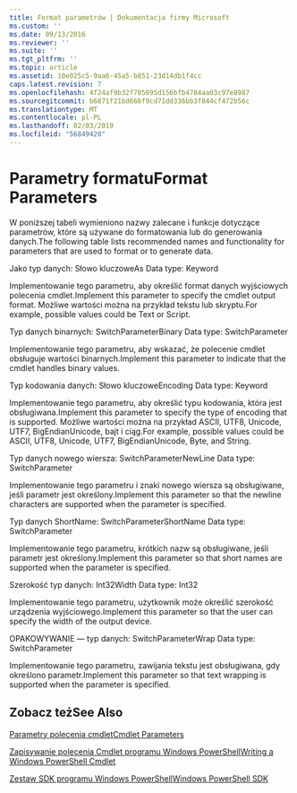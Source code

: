 ```yaml
---
title: Format parametrów | Dokumentacja firmy Microsoft
ms.custom: ''
ms.date: 09/13/2016
ms.reviewer: ''
ms.suite: ''
ms.tgt_pltfrm: ''
ms.topic: article
ms.assetid: 10e025c5-9aa6-45a5-b851-23d14db1f4cc
caps.latest.revision: 7
ms.openlocfilehash: 4f24af9b32f785695d156bfb4784aa03c97e8987
ms.sourcegitcommit: b6871f21bd666f9cd71dd336bb3f844cf472b56c
ms.translationtype: MT
ms.contentlocale: pl-PL
ms.lasthandoff: 02/03/2019
ms.locfileid: "56849420"
---
```

# <a name="format-parameters"></a><span data-ttu-id="eafdf-102">Parametry formatu</span><span class="sxs-lookup"><span data-stu-id="eafdf-102">Format Parameters</span></span>

<span data-ttu-id="eafdf-103">W poniższej tabeli wymieniono nazwy zalecane i funkcje dotyczące parametrów, które są używane do formatowania lub do generowania danych.</span><span class="sxs-lookup"><span data-stu-id="eafdf-103">The following table lists recommended names and functionality for parameters that are used to format or to generate data.</span></span>

<span data-ttu-id="eafdf-104">Jako typ danych: Słowo kluczowe</span><span class="sxs-lookup"><span data-stu-id="eafdf-104">As Data type: Keyword</span></span>

<span data-ttu-id="eafdf-105">Implementowanie tego parametru, aby określić format danych wyjściowych polecenia cmdlet.</span><span class="sxs-lookup"><span data-stu-id="eafdf-105">Implement this parameter to specify the cmdlet output format.</span></span> <span data-ttu-id="eafdf-106">Możliwe wartości można na przykład tekstu lub skryptu.</span><span class="sxs-lookup"><span data-stu-id="eafdf-106">For example, possible values could be Text or Script.</span></span>

<span data-ttu-id="eafdf-107">Typ danych binarnych: SwitchParameter</span><span class="sxs-lookup"><span data-stu-id="eafdf-107">Binary Data type: SwitchParameter</span></span>

<span data-ttu-id="eafdf-108">Implementowanie tego parametru, aby wskazać, że polecenie cmdlet obsługuje wartości binarnych.</span><span class="sxs-lookup"><span data-stu-id="eafdf-108">Implement this parameter to indicate that the cmdlet handles binary values.</span></span>

<span data-ttu-id="eafdf-109">Typ kodowania danych: Słowo kluczowe</span><span class="sxs-lookup"><span data-stu-id="eafdf-109">Encoding Data type: Keyword</span></span>

<span data-ttu-id="eafdf-110">Implementowanie tego parametru, aby określić typu kodowania, która jest obsługiwana.</span><span class="sxs-lookup"><span data-stu-id="eafdf-110">Implement this parameter to specify the type of encoding that is supported.</span></span> <span data-ttu-id="eafdf-111">Możliwe wartości można na przykład ASCII, UTF8, Unicode, UTF7, BigEndianUnicode, bajt i ciąg.</span><span class="sxs-lookup"><span data-stu-id="eafdf-111">For example, possible values could be ASCII, UTF8, Unicode, UTF7, BigEndianUnicode, Byte, and String.</span></span>

<span data-ttu-id="eafdf-112">Typ danych nowego wiersza: SwitchParameter</span><span class="sxs-lookup"><span data-stu-id="eafdf-112">NewLine Data type: SwitchParameter</span></span>

<span data-ttu-id="eafdf-113">Implementowanie tego parametru i znaki nowego wiersza są obsługiwane, jeśli parametr jest określony.</span><span class="sxs-lookup"><span data-stu-id="eafdf-113">Implement this parameter so that the newline characters are supported when the parameter is specified.</span></span>

<span data-ttu-id="eafdf-114">Typ danych ShortName: SwitchParameter</span><span class="sxs-lookup"><span data-stu-id="eafdf-114">ShortName Data type: SwitchParameter</span></span>

<span data-ttu-id="eafdf-115">Implementowanie tego parametru, krótkich nazw są obsługiwane, jeśli parametr jest określony.</span><span class="sxs-lookup"><span data-stu-id="eafdf-115">Implement this parameter so that short names are supported when the parameter is specified.</span></span>

<span data-ttu-id="eafdf-116">Szerokość typ danych: Int32</span><span class="sxs-lookup"><span data-stu-id="eafdf-116">Width Data type: Int32</span></span>

<span data-ttu-id="eafdf-117">Implementowanie tego parametru, użytkownik może określić szerokość urządzenia wyjściowego.</span><span class="sxs-lookup"><span data-stu-id="eafdf-117">Implement this parameter so that the user can specify the width of the output device.</span></span>

<span data-ttu-id="eafdf-118">OPAKOWYWANIE — typ danych: SwitchParameter</span><span class="sxs-lookup"><span data-stu-id="eafdf-118">Wrap Data type: SwitchParameter</span></span>

<span data-ttu-id="eafdf-119">Implementowanie tego parametru, zawijania tekstu jest obsługiwana, gdy określono parametr.</span><span class="sxs-lookup"><span data-stu-id="eafdf-119">Implement this parameter so that text wrapping is supported when the parameter is specified.</span></span>

## <a name="see-also"></a><span data-ttu-id="eafdf-120">Zobacz też</span><span class="sxs-lookup"><span data-stu-id="eafdf-120">See Also</span></span>

[<span data-ttu-id="eafdf-121">Parametry polecenia cmdlet</span><span class="sxs-lookup"><span data-stu-id="eafdf-121">Cmdlet Parameters</span></span>](./cmdlet-parameters.md)

[<span data-ttu-id="eafdf-122">Zapisywanie polecenia Cmdlet programu Windows PowerShell</span><span class="sxs-lookup"><span data-stu-id="eafdf-122">Writing a Windows PowerShell Cmdlet</span></span>](./writing-a-windows-powershell-cmdlet.md)

[<span data-ttu-id="eafdf-123">Zestaw SDK programu Windows PowerShell</span><span class="sxs-lookup"><span data-stu-id="eafdf-123">Windows PowerShell SDK</span></span>](../windows-powershell-reference.md)
